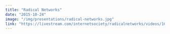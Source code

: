 ```yaml
---
title: "Radical Networks"
date: "2015-10-24"
image: "/img/presentations/radical-networks.jpg"
link: "https://livestream.com/internetsociety/radicalnetworks/videos/102833124"
---
```

